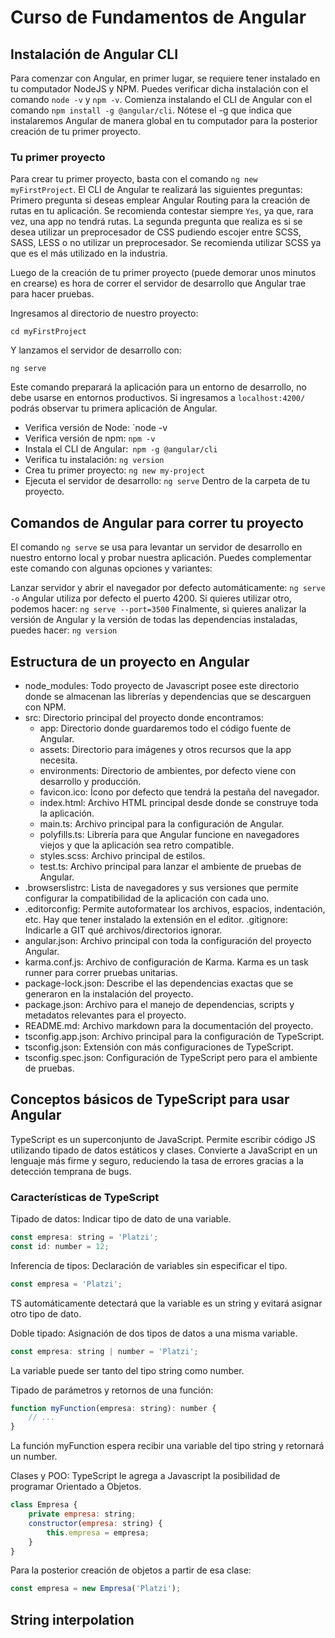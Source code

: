 # Curso de Fundamentos de Angular

## Instalación de Angular CLI
Para comenzar con Angular, en primer lugar, se requiere tener instalado en tu computador NodeJS y NPM. Puedes verificar dicha instalación con el comando `node -v` y `npm -v`.
Comienza instalando el CLI de Angular con el comando `npm install -g @angular/cli`. Nótese el -g que indica que instalaremos Angular de manera global en tu computador para la posterior creación de tu primer proyecto.
### Tu primer proyecto
Para crear tu primer proyecto, basta con el comando `ng new myFirstProject`. El CLI de Angular te realizará las siguientes preguntas:
Primero pregunta si deseas emplear Angular Routing para la creación de rutas en tu aplicación. Se recomienda contestar siempre `Yes`, ya que, rara vez, una app no tendrá rutas. La segunda pregunta que realiza es si se desea utilizar un preprocesador de CSS pudiendo escojer entre SCSS, SASS, LESS o no utilizar un preprocesador. Se recomienda utilizar SCSS ya que es el más utilizado en la industria.

Luego de la creación de tu primer proyecto (puede demorar unos minutos en crearse) es hora de correr el servidor de desarrollo que Angular trae para hacer pruebas.

Ingresamos al directorio de nuestro proyecto:
```
cd myFirstProject
```
Y lanzamos el servidor de desarrollo con:
```
ng serve
```
Este comando preparará la aplicación para un entorno de desarrollo, no debe usarse en entornos productivos. Si ingresamos a `localhost:4200/` podrás observar tu primera aplicación de Angular.

- Verifica versión de Node: `node -v
- Verifica versión de npm: `npm -v`
- Instala el CLI de Angular:` npm -g @angular/cli`
- Verifica tu instalación: `ng version`
- Crea tu primer proyecto: `ng new my-project`
- Ejecuta el servidor de desarrollo: `ng serve` Dentro de la carpeta de tu proyecto.

## Comandos de Angular para correr tu proyecto
El comando `ng serve` se usa para levantar un servidor de desarrollo en nuestro entorno local y probar nuestra aplicación. Puedes complementar este comando con algunas opciones y variantes:

Lanzar servidor y abrir el navegador por defecto automáticamente:
`ng serve -o`
Angular utiliza por defecto el puerto 4200. Si quieres utilizar otro, podemos hacer:
`ng serve --port=3500`
Finalmente, si quieres analizar la versión de Angular y la versión de todas las dependencias instaladas, puedes hacer:
`ng version`

## Estructura de un proyecto en Angular
- node_modules: Todo proyecto de Javascript posee este directorio donde se almacenan las librerías y dependencias que se descarguen con NPM.
- src: Directorio principal del proyecto donde encontramos:
    - app: Directorio donde guardaremos todo el código fuente de Angular.
    - assets: Directorio para imágenes y otros recursos que la app necesita.
    - environments: Directorio de ambientes, por defecto viene con desarrollo y producción.
    - favicon.ico: Ícono por defecto que tendrá la pestaña del navegador.
    - index.html: Archivo HTML principal desde donde se construye toda la aplicación.
    - main.ts: Archivo principal para la configuración de Angular.
    - polyfills.ts: Librería para que Angular funcione en navegadores viejos y que la aplicación sea retro compatible.
    - styles.scss: Archivo principal de estilos.
    - test.ts: Archivo principal para lanzar el ambiente de pruebas de Angular.
- .browserslistrc: Lista de navegadores y sus versiones que permite configurar la compatibilidad de la aplicación con cada uno.
- .editorconfig: Permite autoformatear los archivos, espacios, indentación, etc. Hay que tener instalado la extensión en el editor.
.gitignore: Indicarle a GIT qué archivos/directorios ignorar.
- angular.json: Archivo principal con toda la configuración del proyecto Angular.
- karma.conf.js: Archivo de configuración de Karma. Karma es un task runner para correr pruebas unitarias.
- package-lock.json: Describe el las dependencias exactas que se generaron en la instalación del proyecto.
- package.json: Archivo para el manejo de dependencias, scripts y metadatos relevantes para el proyecto.
- README.md: Archivo markdown para la documentación del proyecto.
- tsconfig.app.json: Archivo principal para la configuración de TypeScript.
- tsconfig.json: Extensión con más configuraciones de TypeScript.
- tsconfig.spec.json: Configuración de TypeScript pero para el ambiente de pruebas.

## Conceptos básicos de TypeScript para usar Angular
TypeScript es un superconjunto de JavaScript. Permite escribir código JS utilizando tipado de datos estáticos y clases. Convierte a JavaScript en un lenguaje más firme y seguro, reduciendo la tasa de errores gracias a la detección temprana de bugs.

### Características de TypeScript

Tipado de datos: Indicar tipo de dato de una variable.
```javascript
const empresa: string = 'Platzi';
const id: number = 12;
```
Inferencia de tipos: Declaración de variables sin especificar el tipo.
```javascript
const empresa = 'Platzi';
```
TS automáticamente detectará que la variable es un string y evitará asignar otro tipo de dato.

Doble tipado: Asignación de dos tipos de datos a una misma variable.
```javascript
const empresa: string | number = 'Platzi';
```
La variable puede ser tanto del tipo string como number.

Tipado de parámetros y retornos de una función:
```javascript
function myFunction(empresa: string): number {
    // ...
}
```
La función myFunction espera recibir una variable del tipo string y retornará un number.

Clases y POO: TypeScript le agrega a Javascript la posibilidad de programar Orientado a Objetos.
```javascript
class Empresa {
    private empresa: string;
    constructor(empresa: string) {
        this.empresa = empresa;
    }
}
```
Para la posterior creación de objetos a partir de esa clase:
```javascript
const empresa = new Empresa('Platzi');
```
## String interpolation
